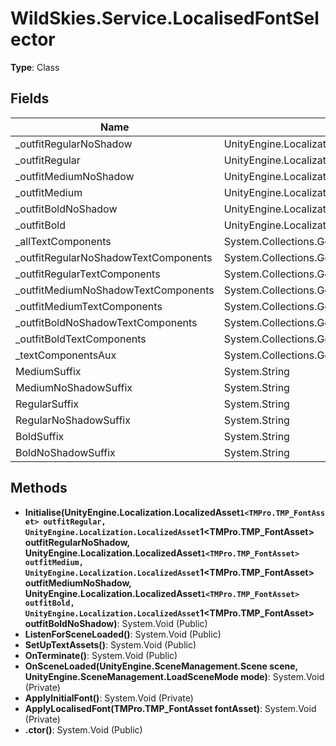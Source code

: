 ﻿# WildSkies.Service.LocalisedFontSelector

**Type**: Class

## Fields

| Name | Type | Access |
|------|------|--------|
| _outfitRegularNoShadow | UnityEngine.Localization.LocalizedAsset`1<TMPro.TMP_FontAsset> | Private |
| _outfitRegular | UnityEngine.Localization.LocalizedAsset`1<TMPro.TMP_FontAsset> | Private |
| _outfitMediumNoShadow | UnityEngine.Localization.LocalizedAsset`1<TMPro.TMP_FontAsset> | Private |
| _outfitMedium | UnityEngine.Localization.LocalizedAsset`1<TMPro.TMP_FontAsset> | Private |
| _outfitBoldNoShadow | UnityEngine.Localization.LocalizedAsset`1<TMPro.TMP_FontAsset> | Private |
| _outfitBold | UnityEngine.Localization.LocalizedAsset`1<TMPro.TMP_FontAsset> | Private |
| _allTextComponents | System.Collections.Generic.List`1<TMPro.TMP_Text> | Private |
| _outfitRegularNoShadowTextComponents | System.Collections.Generic.List`1<TMPro.TMP_Text> | Private |
| _outfitRegularTextComponents | System.Collections.Generic.List`1<TMPro.TMP_Text> | Private |
| _outfitMediumNoShadowTextComponents | System.Collections.Generic.List`1<TMPro.TMP_Text> | Private |
| _outfitMediumTextComponents | System.Collections.Generic.List`1<TMPro.TMP_Text> | Private |
| _outfitBoldNoShadowTextComponents | System.Collections.Generic.List`1<TMPro.TMP_Text> | Private |
| _outfitBoldTextComponents | System.Collections.Generic.List`1<TMPro.TMP_Text> | Private |
| _textComponentsAux | System.Collections.Generic.List`1<TMPro.TMP_Text> | Private |
| MediumSuffix | System.String | Private |
| MediumNoShadowSuffix | System.String | Private |
| RegularSuffix | System.String | Private |
| RegularNoShadowSuffix | System.String | Private |
| BoldSuffix | System.String | Private |
| BoldNoShadowSuffix | System.String | Private |

## Methods

- **Initialise(UnityEngine.Localization.LocalizedAsset`1<TMPro.TMP_FontAsset> outfitRegular, UnityEngine.Localization.LocalizedAsset`1<TMPro.TMP_FontAsset> outfitRegularNoShadow, UnityEngine.Localization.LocalizedAsset`1<TMPro.TMP_FontAsset> outfitMedium, UnityEngine.Localization.LocalizedAsset`1<TMPro.TMP_FontAsset> outfitMediumNoShadow, UnityEngine.Localization.LocalizedAsset`1<TMPro.TMP_FontAsset> outfitBold, UnityEngine.Localization.LocalizedAsset`1<TMPro.TMP_FontAsset> outfitBoldNoShadow)**: System.Void (Public)
- **ListenForSceneLoaded()**: System.Void (Public)
- **SetUpTextAssets()**: System.Void (Public)
- **OnTerminate()**: System.Void (Public)
- **OnSceneLoaded(UnityEngine.SceneManagement.Scene scene, UnityEngine.SceneManagement.LoadSceneMode mode)**: System.Void (Private)
- **ApplyInitialFont()**: System.Void (Private)
- **ApplyLocalisedFont(TMPro.TMP_FontAsset fontAsset)**: System.Void (Private)
- **.ctor()**: System.Void (Public)

